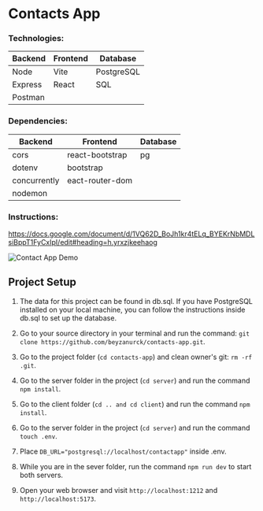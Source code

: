 # Contacts App

### Technologies: 

| Backend 	| Frontend 	| Database   	|
|---------	|----------	|------------	|
| Node    	| Vite     	| PostgreSQL 	|
| Express 	| React    	| SQL        	|
| Postman 	|     	    |         	    |

### Dependencies: 

| Backend      	| Frontend        	| Database 	|
|--------------	|-----------------	|----------	|
| cors         	| react-bootstrap 	| pg       	|
| dotenv       	| bootstrap       	|          	|
| concurrently 	| eact-router-dom 	|          	|
| nodemon      	|                 	|          	|
 
### Instructions: 
https://docs.google.com/document/d/1VQ62D_BoJh1kr4tELq_BYEKrNbMDLsiBppT1FyCxIpI/edit#heading=h.yrxzjkeehaog

![Contact App Demo](contactApp.gif)

## Project Setup

1. The data for this project can be found in db.sql. If you have PostgreSQL installed on your local machine, you can follow the instructions inside db.sql to set up the database.

2. Go to your source directory in your terminal and run the command: `git clone https://github.com/beyzanurck/contacts-app.git`.

3. Go to the project folder (`cd contacts-app`) and clean owner's git: `rm -rf .git`.

4. Go to the server folder in the project (`cd server`) and run the command `npm install`.

5. Go to the client folder (`cd .. and cd client`) and run the command `npm install`.

6. Go to the server folder in the project (`cd server`) and run the command `touch .env`.

7. Place `DB_URL="postgresql://localhost/contactapp"` inside .env.

8. While you are in the sever folder, run the command `npm run dev` to start both servers.

9. Open your web browser and visit `http://localhost:1212` and `http://localhost:5173`.